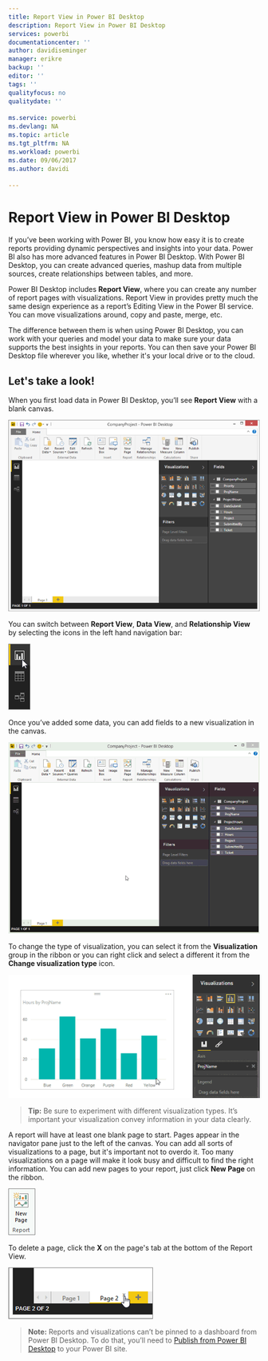 ```yaml
---
title: Report View in Power BI Desktop
description: Report View in Power BI Desktop
services: powerbi
documentationcenter: ''
author: davidiseminger
manager: erikre
backup: ''
editor: ''
tags: ''
qualityfocus: no
qualitydate: ''

ms.service: powerbi
ms.devlang: NA
ms.topic: article
ms.tgt_pltfrm: NA
ms.workload: powerbi
ms.date: 09/06/2017
ms.author: davidi

---
```

# Report View in Power BI Desktop
If you’ve been working with Power BI, you know how easy it is to create reports providing dynamic perspectives and insights into your data. Power BI also has more advanced features in Power BI Desktop. With Power BI Desktop, you can create advanced queries, mashup data from multiple sources, create relationships between tables, and more.

Power BI Desktop includes **Report View**, where you can create any number of report pages with visualizations. Report View in provides pretty much the same design experience as a report’s Editing View in the Power BI service. You can move visualizations around, copy and paste, merge, etc.

The difference between them is when using Power BI Desktop, you can work with your queries and model your data to make sure your data supports the best insights in your reports. You can then save your Power BI Desktop file wherever you like, whether it's your local drive or to the cloud.

## Let's take a look!
When you first load data in Power BI Desktop, you’ll see **Report View** with a blank canvas.

![](media/powerbi-desktop-report-view/PBI_ReportViewInPBIDesigner_ReportView.png)

You can switch between **Report View**, **Data View**, and **Relationship View** by selecting the icons in the left hand navigation bar:

![](media/powerbi-desktop-report-view/PBI_ReportViewInPBIDesigner_ChangeView.png)

Once you’ve added some data, you can add fields to a new visualization in the canvas.

![](media/powerbi-desktop-report-view/PBID_ReportView_AddVis.gif)

To change the type of visualization, you can select it from the **Visualization** group in the ribbon or you can right click and select a different it from the **Change visualization type** icon.

![](media/powerbi-desktop-report-view/PBID_ReportView_ChangeVis.gif)

> **Tip:** Be sure to experiment with different visualization types. It’s important your visualization convey information in your data clearly.
> 
> 

A report will have at least one blank page to start. Pages appear in the navigator pane just to the left of the canvas. You can add all sorts of visualizations to a page, but it's important not to overdo it. Too many visualizations on a page will make it look busy and difficult to find the right information. You can add new pages to your report, just click **New Page** on the ribbon.

![](media/powerbi-desktop-report-view/PBIDesignerReportViewNewPage.png)

To delete a page, click the **X** on the page's tab at the bottom of the Report View.

![](media/powerbi-desktop-report-view/PBI_ReportViewInPBIDesigner_DeletePage.png)

> **Note:** Reports and visualizations can’t be pinned to a dashboard from Power BI Desktop. To do that, you’ll need to [Publish from Power BI Desktop](powerbi-desktop-upload-desktop-files.md) to your  Power BI site.
> 
> 

